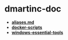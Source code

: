 # dmartinc-doc

* [**aliases.md**](git/aliases.md)
* [**docker-scripts**](docker-scripts/README.md)
* [**windows-essential-tools**](windows-essential-tools.md)
